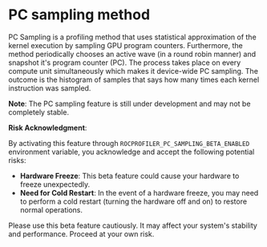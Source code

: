 # PC sampling method

PC Sampling is a profiling method that uses statistical approximation of the kernel execution by sampling GPU program counters. Furthermore, the method periodically chooses an active wave (in a round robin manner) and snapshot it's program counter (PC). The process takes place on every compute unit simultaneously which makes it device-wide PC sampling. The outcome is the histogram of samples that says how many times each kernel instruction was sampled.

**Note**: The PC sampling feature is still under development and may not be completely stable.

 **Risk Acknowledgment**:

  By activating this feature through `ROCPROFILER_PC_SAMPLING_BETA_ENABLED` environment variable, you acknowledge and accept the following potential risks:
  
- **Hardware Freeze**: This beta feature could cause your hardware to freeze unexpectedly.
- **Need for Cold Restart**: In the event of a hardware freeze, you may need to perform a cold restart (turning the hardware off and on) to restore normal operations.

 Please use this beta feature cautiously. It may affect your system's stability and performance. Proceed at your own risk.
